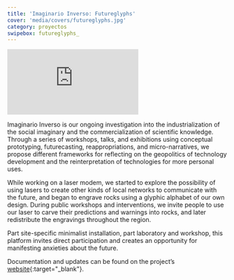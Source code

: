 ```yaml
---
title: 'Imaginario Inverso: Futureglyphs'
cover: 'media/covers/futureglyphs.jpg'
category: proyectos
swipebox: futureglyphs_
---
```

<div class="video-wrapper video-wrapper-16x9">
  <iframe src="https://player.vimeo.com/video/228727744?byline=0&amp;portrait=0" frameborder="0" allowfullscreen="allowfullscreen"></iframe>
</div>

Imaginario Inverso is our ongoing investigation into the industrialization of the social imaginary and the commercialization of scientific knowledge. Through a series of workshops, talks, and exhibitions using conceptual prototyping, futurecasting, reappropriations, and micro-narratives, we propose different frameworks for reflecting on the geopolitics of technology development and the reinterpretation of technologies for more personal uses.

While working on a laser modem, we started to explore the possibility of using lasers to create other kinds of local networks to communicate with the future, and began to engrave rocks using a glyphic alphabet of our own design. During public workshops and interventions, we invite people to use our laser to carve their predictions and warnings into rocks, and later redistribute the engravings throughout the region.

Part site-specific minimalist installation, part laboratory and workshop, this platform invites direct participation and creates an opportunity for manifesting anxieties about the future.

Documentation and updates can be found on the project’s [website](http://futureglyphs.astrovandalistas.cc/){:target="_blank"}.
